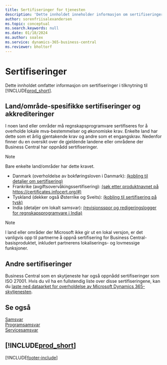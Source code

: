 ```yaml
---
title: Sertifiseringer for tjenesten
description: 'Dette innholdet inneholder informasjon om sertifiseringer i forbindelse med Business Central, for eksempel områdespesifikke sertifiseringer og akkrediteringer.'
author: sorenfriisalexandersen
ms.topic: conceptual
ms.search.keywords: null
ms.date: 01/18/2024
ms.author: soalex
ms.service: dynamics-365-business-central
ms.reviewer: bholtorf
---
```


# Sertifiseringer

Dette innholdet omfatter informasjon om sertifiseringer i tilknytning til [!INCLUDE[prod_short](../includes/prod_short.md)].  

## Land/område-spesifikke sertifiseringer og akkrediteringer

I noen land eller områder må regnskapsprogramvare sertifiseres for å overholde lokale mva-bestemmelser og økonomiske krav. Enkelte land har dette som et årlig gjentakende krav og andre som et engangskrav. Nedenfor finner du en oversikt over de gjeldende landene eller områdene der Business Central har oppnådd sertifiseringer.

> [!NOTE]
> Bare enkelte land/områder har dette kravet.

- Danmark (overholdelse av bokføringsloven i Danmark): [(kobling til detaljer om sertifisering)](../localfunctionality/denmark/compliance-denmark.md)
- Frankrike (avgiftsovervåkingssertifisering): [(søk etter produktnavnet på https://certificates.infocert.org/#)](https://certificates.infocert.org/#)  
- Tyskland (dekker også Østerrike og Sveits): [(kobling til sertifisering på tysk)](https://swb.bdo.de/certificate/MS_D365BC_PS_880_DE_2018)
- India (detaljer om lokalt samsvar): [(revisjonsspor og redigeringslogger for regnskapsprogramvare i India)](../localfunctionality/india/india-audit-trail-edit-logs-accounting-software.md)

> [!NOTE]  
> I land eller områder der Microsoft ikke gir ut en lokal versjon, er det vanligvis opp til partnerne å oppnå sertifisering for Business Central-basisproduktet, inkludert partnerens lokaliserings- og lovmessige funksjoner.

## Andre sertifiseringer

Business Central som en skytjeneste har også oppnådd sertifiseringer som ISO 27001. Hvis du vil ha en fullstendig liste over disse sertifiseringene, kan du [laste ned dataarket for overholdelse av Microsoft Dynamics 365-skytjenesten](https://aka.ms/d365-compliance-list).

## Se også

[Samsvar](compliance-overview.md)  
[Programsamsvar](compliance-application-compliance.md)  
[Servicesamsvar](compliance-service-compliance.md)  

## [!INCLUDE[prod_short](../includes/free_trial_md.md)]  


[!INCLUDE[footer-include](../includes/footer-banner.md)]
